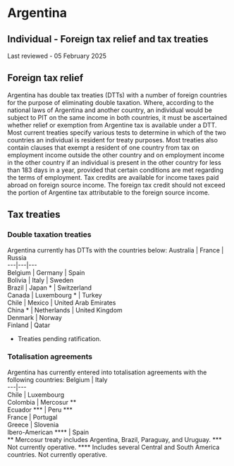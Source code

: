# Argentina
## Individual - Foreign tax relief and tax treaties
Last reviewed - 05 February 2025
## Foreign tax relief
Argentina has double tax treaties (DTTs) with a number of foreign countries for the purpose of eliminating double taxation. Where, according to the national laws of Argentina and another country, an individual would be subject to PIT on the same income in both countries, it must be ascertained whether relief or exemption from Argentine tax is available under a DTT. Most current treaties specify various tests to determine in which of the two countries an individual is resident for treaty purposes.
Most treaties also contain clauses that exempt a resident of one country from tax on employment income outside the other country and on employment income in the other country if an individual is present in the other country for less than 183 days in a year, provided that certain conditions are met regarding the terms of employment.
Tax credits are available for income taxes paid abroad on foreign source income. The foreign tax credit should not exceed the portion of Argentine tax attributable to the foreign source income.
## Tax treaties
### Double taxation treaties
Argentina currently has DTTs with the countries below:
Australia | France | Russia  
---|---|---  
Belgium | Germany | Spain  
Bolivia | Italy | Sweden  
Brazil | Japan * | Switzerland  
Canada | Luxembourg * | Turkey   
Chile | Mexico | United Arab Emirates  
China * | Netherlands | United Kingdom  
Denmark | Norway  
Finland | Qatar   
* Treaties pending ratification.
### Totalisation agreements
Argentina has currently entered into totalisation agreements with the following countries:
Belgium | Italy  
---|---  
Chile | Luxembourg   
Colombia | Mercosur **  
Ecuador *** | Peru ***  
France | Portugal  
Greece | Slovenia  
Ibero-American **** | Spain  
** Mercosur treaty includes Argentina, Brazil, Paraguay, and Uruguay.
*** Not currently operative.
**** Includes several Central and South America countries. Not currently operative.
